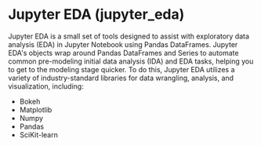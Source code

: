 # Jupyter EDA (jupyter_eda)
Jupyter EDA is a small set of tools designed to assist with exploratory data analysis (EDA) in Jupyter Notebook using Pandas DataFrames. Jupyter EDA's objects wrap around Pandas DataFrames and Series to automate common pre-modeling initial data analysis (IDA) and EDA tasks, helping you to get to the modeling stage quicker. To do this, Jupyter EDA utilizes a variety of industry-standard libraries for data wrangling, analysis, and visualization, including:

* Bokeh
* Matplotlib
* Numpy
* Pandas
* SciKit-learn
